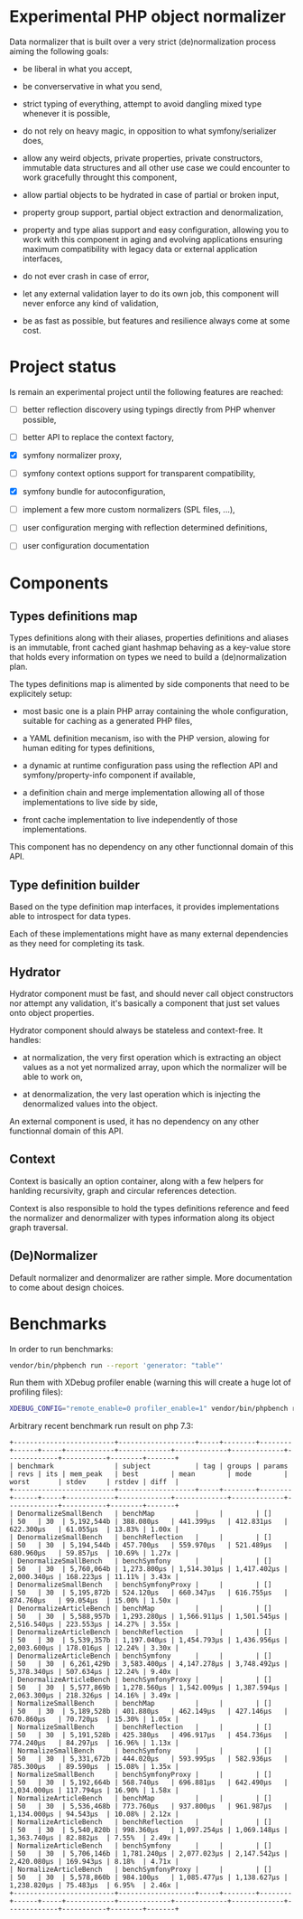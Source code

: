 # Experimental PHP object normalizer

Data normalizer that is built over a very strict (de)normalization process
aiming the following goals:

 - be liberal in what you accept,

 - be converservative in what you send,

 - strict typing of everything, attempt to avoid dangling mixed type
   whenever it is possible,

 - do not rely on heavy magic, in opposition to what
   symfony/serializer does,

 - allow any weird objects, private properties, private constructors,
   immutable data structures and all other use case we could encounter
   to work gracefully throught this component,

 - allow partial objects to be hydrated in case of partial or
   broken input,

 - property group support, partial object extraction and denormalization,

 - property and type alias support and easy configuration, allowing you to
   work with this component in aging and evolving applications ensuring
   maximum compatibility with legacy data or external application interfaces,

 - do not ever crash in case of error,

 - let any external validation layer to do its own job, this component will
   never enforce any kind of validation,

 - be as fast as possible, but features and resilience always come at some cost.

# Project status

Is remain an experimental project until the following features are reached:

 - [ ] better reflection discovery using typings directly from PHP whenver
       possible,

 - [ ] better API to replace the context factory,

 - [x] symfony normalizer proxy,

 - [ ] symfony context options support for transparent compatibility,

 - [x] symfony bundle for autoconfiguration,

 - [ ] implement a few more custom normalizers (SPL files, ...),

 - [ ] user configuration merging with reflection determined definitions,

 - [ ] user configuration documentation

# Components

## Types definitions map

Types definitions along with their aliases, properties definitions and aliases
is an immutable, front cached giant hashmap behaving as a key-value store that
holds every information on types we need to build a (de)normalization plan.

The types definitions map is alimented by side components that need to be
explicitely setup:

 - most basic one is a plain PHP array containing the whole configuration,
   suitable for caching as a generated PHP files,

 - a YAML definition mecanism, iso with the PHP version, alowing for human
   editing for types definitions,

 - a dynamic at runtime configuration pass using the reflection API and
   symfony/property-info component if available,

 - a definition chain and merge implementation allowing all of those
   implementations to live side by side,

 - front cache implementation to live independently of those implementations.

This component has no dependency on any other functionnal domain of this API.

## Type definition builder

Based on the type definition map interfaces, it provides implementations able
to introspect for data types.

Each of these implementations might have as many external dependencies as they
need for completing its task.

## Hydrator

Hydrator component must be fast, and should never call object constructors nor
attempt any validation, it's basically a component that just set values onto
object properties.

Hydrator component should always be stateless and context-free. It handles:

 - at normalization, the very first operation which is extracting an object
   values as a not yet normalized array, upon which the normalizer will be
   able to work on,

 - at denormalization, the very last operation which is injecting the
   denormalized values into the object.

An external component is used, it has no dependency on any other functionnal
domain of this API.

## Context

Context is basically an option container, along with a few helpers for hanlding
recursivity, graph and circular references detection.

Context is also responsible to hold the types definitions reference and feed
the normalizer and denormalizer with types information along its object graph
traversal.

## (De)Normalizer

Default normalizer and denormalizer are rather simple. More documentation to
come about design choices.

# Benchmarks

In order to run benchmarks:

```sh
vendor/bin/phpbench run --report 'generator: "table"'
```

Run them with XDebug profiler enable (warning this will create a huge lot of
profiling files):

```sh
XDEBUG_CONFIG="remote_enable=0 profiler_enable=1" vendor/bin/phpbench run --report 'generator: "table"' --revs 5
```

Arbitrary recent benchmark run result on php 7.3:

```
+-------------------------+-------------------+-----+--------+--------+------+-----+------------+-------------+-------------+-------------+-------------+-----------+--------+-------+
| benchmark               | subject           | tag | groups | params | revs | its | mem_peak   | best        | mean        | mode        | worst       | stdev     | rstdev | diff  |
+-------------------------+-------------------+-----+--------+--------+------+-----+------------+-------------+-------------+-------------+-------------+-----------+--------+-------+
| DenormalizeSmallBench   | benchMap          |     |        | []     | 50   | 30  | 5,192,544b | 388.080μs   | 441.399μs   | 412.831μs   | 622.300μs   | 61.055μs  | 13.83% | 1.00x |
| DenormalizeSmallBench   | benchReflection   |     |        | []     | 50   | 30  | 5,194,544b | 457.700μs   | 559.970μs   | 521.489μs   | 680.960μs   | 59.857μs  | 10.69% | 1.27x |
| DenormalizeSmallBench   | benchSymfony      |     |        | []     | 50   | 30  | 5,760,064b | 1,273.800μs | 1,514.301μs | 1,417.402μs | 2,000.340μs | 168.223μs | 11.11% | 3.43x |
| DenormalizeSmallBench   | benchSymfonyProxy |     |        | []     | 50   | 30  | 5,195,872b | 524.120μs   | 660.347μs   | 616.755μs   | 874.760μs   | 99.054μs  | 15.00% | 1.50x |
| DenormalizeArticleBench | benchMap          |     |        | []     | 50   | 30  | 5,588,957b | 1,293.280μs | 1,566.911μs | 1,501.545μs | 2,516.540μs | 223.553μs | 14.27% | 3.55x |
| DenormalizeArticleBench | benchReflection   |     |        | []     | 50   | 30  | 5,539,357b | 1,197.040μs | 1,454.793μs | 1,436.956μs | 2,003.600μs | 178.016μs | 12.24% | 3.30x |
| DenormalizeArticleBench | benchSymfony      |     |        | []     | 50   | 30  | 6,261,429b | 3,583.400μs | 4,147.278μs | 3,748.492μs | 5,378.340μs | 507.634μs | 12.24% | 9.40x |
| DenormalizeArticleBench | benchSymfonyProxy |     |        | []     | 50   | 30  | 5,577,869b | 1,278.560μs | 1,542.009μs | 1,387.594μs | 2,063.300μs | 218.326μs | 14.16% | 3.49x |
| NormalizeSmallBench     | benchMap          |     |        | []     | 50   | 30  | 5,189,528b | 401.880μs   | 462.149μs   | 427.146μs   | 670.860μs   | 70.720μs  | 15.30% | 1.05x |
| NormalizeSmallBench     | benchReflection   |     |        | []     | 50   | 30  | 5,191,528b | 425.380μs   | 496.917μs   | 454.736μs   | 774.240μs   | 84.297μs  | 16.96% | 1.13x |
| NormalizeSmallBench     | benchSymfony      |     |        | []     | 50   | 30  | 5,331,672b | 444.020μs   | 593.995μs   | 582.936μs   | 785.300μs   | 89.590μs  | 15.08% | 1.35x |
| NormalizeSmallBench     | benchSymfonyProxy |     |        | []     | 50   | 30  | 5,192,664b | 568.740μs   | 696.881μs   | 642.490μs   | 1,034.000μs | 117.794μs | 16.90% | 1.58x |
| NormalizeArticleBench   | benchMap          |     |        | []     | 50   | 30  | 5,536,468b | 773.760μs   | 937.800μs   | 961.987μs   | 1,134.000μs | 94.543μs  | 10.08% | 2.12x |
| NormalizeArticleBench   | benchReflection   |     |        | []     | 50   | 30  | 5,540,820b | 998.360μs   | 1,097.254μs | 1,069.148μs | 1,363.740μs | 82.882μs  | 7.55%  | 2.49x |
| NormalizeArticleBench   | benchSymfony      |     |        | []     | 50   | 30  | 5,706,146b | 1,781.240μs | 2,077.023μs | 2,147.542μs | 2,420.080μs | 169.943μs | 8.18%  | 4.71x |
| NormalizeArticleBench   | benchSymfonyProxy |     |        | []     | 50   | 30  | 5,578,860b | 984.100μs   | 1,085.477μs | 1,138.627μs | 1,238.820μs | 75.483μs  | 6.95%  | 2.46x |
+-------------------------+-------------------+-----+--------+--------+------+-----+------------+-------------+-------------+-------------+-------------+-----------+--------+-------+
```

